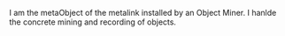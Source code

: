 I am the metaObject of the metalink installed by an Object Miner.
I hanlde the concrete mining and recording of objects.